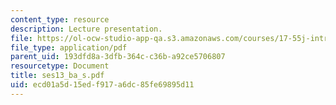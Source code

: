 ```yaml
---
content_type: resource
description: Lecture presentation.
file: https://ol-ocw-studio-app-qa.s3.amazonaws.com/courses/17-55j-introduction-to-latin-american-studies-fall-2006/ecd01a5d15edf917a6dc85fe69895d11_ses13_ba_s.pdf
file_type: application/pdf
parent_uid: 193dfd8a-3dfb-364c-c36b-a92ce5706807
resourcetype: Document
title: ses13_ba_s.pdf
uid: ecd01a5d-15ed-f917-a6dc-85fe69895d11
---
```

